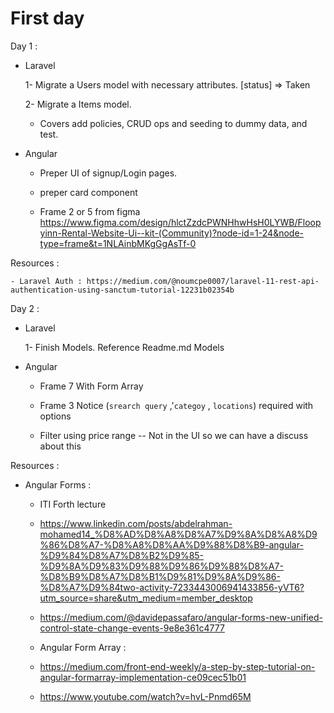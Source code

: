 # First day

Day 1 :

- Laravel

  1- Migrate a Users model with necessary attributes.
  [status] => Taken

  2- Migrate a Items model.

  - Covers add policies, CRUD ops and seeding to dummy data, and test.

- Angular

  - Preper UI of signup/Login pages.

  - preper card component

  - Frame 2 or 5 from figma https://www.figma.com/design/hlctZzdcPWNHhwHsH0LYWB/Floopyinn-Rental-Website-Ui--kit-(Community)?node-id=1-24&node-type=frame&t=1NLAinbMKgGgAsTf-0

Resources :

    - Laravel Auth : https://medium.com/@noumcpe0007/laravel-11-rest-api-authentication-using-sanctum-tutorial-12231b02354b

Day 2 :

- Laravel

  1- Finish Models. Reference Readme.md Models

- Angular

  - Frame 7 With Form Array

  - Frame 3
    Notice (`srearch query` ,'`categoy` , `locations`) required with options

  - Filter using price range -- Not in the UI so we can have a discuss about this

Resources :

- Angular Forms :

  - ITI Forth lecture

  - https://www.linkedin.com/posts/abdelrahman-mohamed14_%D8%AD%D8%A8%D8%A7%D9%8A%D8%A8%D9%86%D8%A7-%D8%A8%D8%AA%D9%88%D8%B9-angular-%D9%84%D8%A7%D8%B2%D9%85-%D9%8A%D9%83%D9%88%D9%86%D9%88%D8%A7-%D8%B9%D8%A7%D8%B1%D9%81%D9%8A%D9%86-%D8%A7%D9%84two-activity-7233443006941433856-yVT6?utm_source=share&utm_medium=member_desktop

  - https://medium.com/@davidepassafaro/angular-forms-new-unified-control-state-change-events-9e8e361c4777

  - Angular Form Array :

  - https://medium.com/front-end-weekly/a-step-by-step-tutorial-on-angular-formarray-implementation-ce09cec51b01

  - https://www.youtube.com/watch?v=hvL-Pnmd65M
